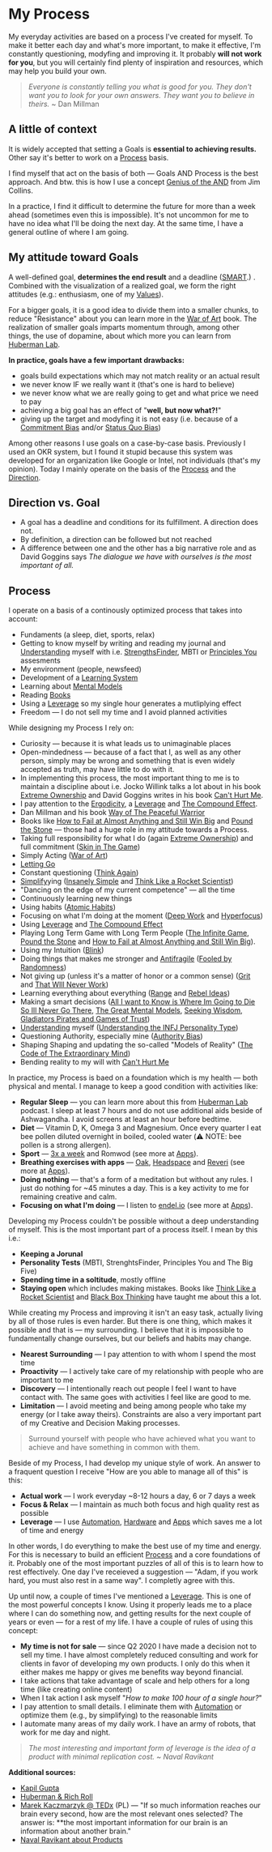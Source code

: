 # My Process

My everyday activities are based on a process I've created for myself. To make it better each day and what's more important, to make it effective, I'm constantly questioning, modyfing and improving it. It probably **will not work for you**, but you will certainly find plenty of inspiration and resources, which may help you build your own. 

> *Everyone is constantly telling you what is good for you. They don't want you to look for your own answers. They want you to believe in theirs.* ~ Dan Millman

## A little of context

It is widely accepted that setting a Goals is **essential to achieving results.** Other say it's better to work on a [Process](Process.md) basis. 

I find myself that act on the basis of both — Goals AND Process is the best approach. And btw. this is how I use a concept [Genius of the AND](../Mental%20Models/Genius%20of%20the%20AND.md) from Jim Collins.

In a practice, I find it difficult to determine the future for more than a week ahead (sometimes even this is impossible). It's not uncommon for me to have no idea what I'll be doing the next day. At the same time, I have a general outline of where I am going. 

## My attitude toward Goals

A well-defined goal, **determines the end result** and a deadline ([SMART](https://www.mindtools.com/pages/article/smart-goals.htm).) . Combined with the visualization of a realized goal, we form the right attitudes (e.g.: enthusiasm, one of my [Values](Values.md)).

For a bigger goals, it is a good idea to divide them into a smaller chunks, to reduce "Resistance" about you can learn more in the [War of Art](../Books/War%20of%20Art.md) book. The realization of smaller goals imparts momentum through, among other things, the use of dopamine, about which more you can learn from [Huberman Lab](../Learning/Huberman%20Lab.md). 

**In practice, goals have a few important drawbacks:**

- goals build expectations which may not match reality or an actual result
- we never know IF we really want it (that's one is hard to believe)
- we never know what we are really going to get and what price we need to pay
- achieving a big goal has an effect of "**well, but now what?!**"
- giving up the target and modyfing it is not easy (i.e. because of a [Commitment Bias](../Mental%20Models/Commitment%20Bias.md) and/or [Status Quo Bias](../Mental%20Models/Status%20Quo%20Bias.md))

Among other reasons I use goals on a case-by-case basis. Previously I used an OKR system, but I found it stupid because this system was developed for an organization like Google or Intel, not individuals (that's my opinion). Today I mainly operate on the basis of the [Process](Process.md) and the [Direction](Direction.md).

## Direction vs. Goal

- A goal has a deadline and conditions for its fulfillment. A direction does not.
- By definition, a direction can be followed but not reached
- A difference between one and the other has a big narrative role and as David Goggins says *The dialogue we have with ourselves is the most important of all.*

## Process

I operate on a basis of a continously optimized process that takes into account: 

- Fundaments (a sleep, diet, sports, relax)
- Getting to know myself by writing and reading my journal and [Understanding](Understanding.md) myself with i.e. [StrengthsFinder](https://www.gallup.com/cliftonstrengths/en/254033/strengthsfinder.aspx), MBTI or [Principles You](https://principlesyou.com/) assesments
- My environment (people, newsfeed)
- Development of a [Learning System](Learning%20System.md)
- Learning about [Mental Models](../Mental%20Models/Mental%20Models.md)
- Reading [Books](../Books/Books.md)
- Using a [Leverage](../Mental%20Models/Leverage.md) so my single hour generates a mutliplying effect
- Freedom — I do not sell my time and I avoid planned activities

While designing my Process I rely on: 

- Curiosity — because it is what leads us to unimaginable places
- Open-mindedness — because of a fact that I, as well as any other person, simply may be wrong and something that is even widely accepted as truth, may have little to do with it.
- In implementing this process, the most important thing to me is to maintain a discipline about i.e. Jocko Willink talks a lot about in his book [Extreme Ownership](../Books/Extreme%20Ownership.md) and David Goggins writes in his book [Can't Hurt Me](../Books/Cant%20Hurt%20Me.md).
- I pay attention to the [Ergodicity](../Mental%20Models/Ergodicity.md), a [Leverage](../Mental%20Models/Leverage.md) and [The Compound Effect](../Mental%20Models/The%20Compound%20Effect.md). 
- Dan Millman and his book [Way of The Peaceful Warrior](../Books/Way%20of%20The%20Peaceful%20Warrior.md)
- Books like [How to Fail at Almost Anything and Still Win Big](../Books/How%20to%20Fail%20at%20Almost%20Anything%20and%20Still%20Win%20Big.md) and [Pound the Stone](../Books/Pound%20the%20Stone.md) — those had a huge role in my attitude towards a Process.
- Taking full responsibility for what I do (again [Extreme Ownership](../Books/Extreme%20Ownership.md)) and full commitment ([Skin in The Game](../Books/Skin%20in%20The%20Game.md))
- Simply Acting ([War of Art](../Books/War%20of%20Art.md))
- [Letting Go](../Books/Letting%20Go.md)
- Constant questioning ([Think Again](../Books/Think%20Again.md))
- [Simplify](../Books/Simplify.md)ying ([Insanely Simple](../Books/Insanely%20Simple.md) and [Think Like a Rocket Scientist](../Books/Think%20Like%20a%20Rocket%20Scientist.md))
- "Dancing on the edge of my current competence" — all the time
- Continuously learning new things
- Using habits ([Atomic Habits](../Books/Atomic%20Habits.md))
- Focusing on what I'm doing at the moment ([Deep Work](../Books/Deep%20Work.md) and [Hyperfocus](../Books/Hyperfocus.md))
- Using [Leverage](../Mental%20Models/Leverage.md) and [The Compound Effect](../Mental%20Models/The%20Compound%20Effect.md)
- Playing Long Term Game with Long Term People ([The Infinite Game](../Books/The%20Infinite%20Game.md), [Pound the Stone](../Books/Pound%20the%20Stone.md) and [How to Fail at Almost Anything and Still Win Big](../Books/How%20to%20Fail%20at%20Almost%20Anything%20and%20Still%20Win%20Big.md)).
- Using my Intuition ([Blink](../Books/Blink.md))
- Doing things that makes me stronger and [Antifragile](../Books/Antifragile.md) ([Fooled by Randomness](../Books/Fooled%20by%20Randomness.md))
- Not giving up (unless it's a matter of honor or a common sense) ([Grit](../Books/Grit.md) and [That WIll Never Work](../Books/That%20WIll%20Never%20Work.md))
- Learning everything about everything ([Range](../Books/Range.md) and [Rebel Ideas](../Books/Rebel%20Ideas.md))
- Making a smart decisions ([All I want to Know is Where Im Going to Die So Ill Never Go There](../Books/All%20I%20want%20to%20Know%20is%20Where%20Im%20Going%20to%20Die%20So%20Ill%20Never%20Go%20There.md), [The Great Mental Models](../Books/The%20Great%20Mental%20Models.md), [Seeking Wisdom](../Books/Seeking%20Wisdom.md), [Gladiators Pirates and Games of Trust](../Books/Gladiators%20Pirates%20and%20Games%20of%20Trust.md))
- [Understanding](Understanding.md) myself ([Understanding the INFJ Personality Type](../Books/Understanding%20the%20INFJ%20Personality%20Type.md))
- Questioning Authority, especially mine ([Authority Bias](../Mental%20Models/Authority%20Bias.md))
- Shaping Shaping and updating the so-called "Models of Reality" ([The Code of The Extraordinary Mind](../Books/The%20Code%20of%20The%20Extraordinary%20Mind.md))
- Bending reality to my will with [Can't Hurt Me](../Books/Cant%20Hurt%20Me.md)

In practice, my Process is baed on a foundation which is my health — both physical and mental. I manage to keep a good condition with activities like:

- **Regular Sleep** — you can learn more about this from [Huberman Lab](../Learning/Huberman%20Lab.md) podcast. I sleep at least 7 hours and do not use additional aids beside of Ashwagandha. I avoid screens at least an hour before bedtime. 
- **Diet** — Vitamin D, K, Omega 3 and Magnesium. Once every quarter I eat bee pollen diluted overnight in boiled, cooled water (⚠️ NOTE: bee pollen is a strong allergen).
- **Sport** — [3x a week](https://www.reddit.com/r/bodyweightfitness/wiki/kb/recommended_routine/) and Romwod (see more at [Apps](../Tools/Apps.md)).
- **Breathing exercises with apps** — [Oak](https://apps.apple.com/us/app/oak-meditation-breathing/id1210209691), [Headspace](https://headspace.com/) and [Reveri](https://www.reveri.com/) (see more at [Apps](../Tools/Apps.md)).
- **Doing nothing** — that's a form of a meditation but without any rules. I just do nothing for ~45 minutes a day. This is a key activity to me for remaining creative and calm.
- **Focusing on what I'm doing** — I listen to [endel.io](https://endel.io/) (see more at [Apps](../Tools/Apps.md)).

Developing my Process couldn't be possible without a deep understanding of myself. This is the most important part of a process itself. I mean by this i.e.: 

- **Keeping a Jorunal**
- **Personality Tests** (MBTI, StrenghtsFinder, Principles You and The Big Five)
- **Spending time in a soltitude**, mostly offline
- **Staying open** which includes making mistakes. Books like [Think Like a Rocket Scientist](../Books/Think%20Like%20a%20Rocket%20Scientist.md) and [Black Box Thinking](../Books/Black%20Box%20Thinking.md) have taught me about this a lot. 

While creating my Process and improving it isn't an easy task, actually living by all of those rules is even harder. But there is one thing, which makes it possible and that is — my surrounding. I believe that it is impossible to fundamentally change ourselves, but our beliefs and habits may change. 

- **Nearest Surrounding** — I pay attention to with whom I spend the most time
- **Proactivity** — I actively take care of my relationship with people who are important to me
- **Discovery** —  I intentionally reach out people I feel I want to have contact with. The same goes with activities I feel like are good to me. 
- **Limitation** — I avoid meeting and being among people who take my energy (or I take away theirs). Constraints are also a very important part of my Creative and Decision Making processes.

> Surround yourself with people who have achieved what you want to achieve and have something in common with them.

Beside of my Process, I had develop my unique style of work. An answer to a fraquent question I receive "How are you able to manage all of this" is this: 

- **Actual work** — I work everyday ~8-12 hours a day, 6 or 7 days a week
- **Focus & Relax** — I maintain as much both focus and high quality rest as possible
- **Leverage** — I use [Automation](../Tools/Automation.md), [Hardware](../Tools/Hardware.md) and [Apps](../Tools/Apps.md) which saves me a lot of time and energy

In other words, I do everything to make the best use of my time and energy. For this is necessary to build an efficient [Process](Process.md) and a core foundations of it. Probably one of the most important puzzles of all of this is to learn how to rest effectively. One day I've receieved a suggestion — "Adam, if you work hard, you must also rest in a same way". I completly agree with this.

Up until now, a couple of times I've mentioned a [Leverage](../Mental%20Models/Leverage.md). This is one of the most powerful concepts I know. Using it properly leads me to a place where I can do something now, and getting results for the next couple of years or even — for a rest of my life. I have a couple of rules of using this concept:

- **My time is not for sale** — since Q2 2020 I have made a decision not to sell my time. I have almost completely reduced consulting and work for clients in favor of developing my own products. I only do this when it either makes me happy or gives me benefits way beyond financial.
- I take actions that take advantage of scale and help others for a long time (like creating online content)
- When I tak action I ask myself "*How to make 100 hour of a single hour?*"
- I pay attention to small details. I eliminate them with [Automation](../Tools/Automation.md) or optimize them (e.g., by simplifying) to the reasonable limits
- I automate many areas of my daily work. I have an army of robots, that work for me day and night.

> *The most interesting and important form of leverage is the idea of a product with minimal replication cost. ~ Naval Ravikant*

**Additional sources:**
- [Kapil Gupta](https://www.kapilguptamd.com/)
- [Huberman & Rich Roll](https://www.youtube.com/watch?v=SwQhKFMxmDY)
- [Marek Kaczmarzyk @ TEDx](https://www.youtube.com/watch?v=ivLcmB_Gogc) (PL) — "If so much information reaches our brain every second, how are the most relevant ones selected? The answer is: **the most important information for our brain is an information about another brain."
- [Naval Ravikant about Products](https://nav.al/product-media)
